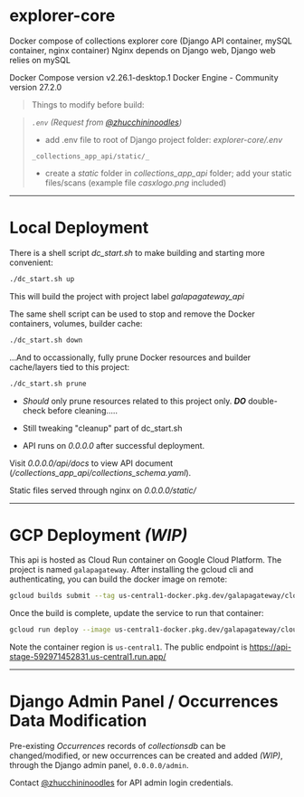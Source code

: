# explorer-core
Docker compose of collections explorer core (Django API container, mySQL container, nginx container)
Nginx depends on Django web, Django web relies on mySQL

Docker Compose version v2.26.1-desktop.1
Docker Engine - Community version 27.2.0


>Things to modify before build:

>_`.env` (Request from [@zhucchininoodles](https://github.com/zhucchininoodles))_
>- add .env file to root of Django project folder: _explorer-core/.env_
>
>`_collections_app_api/static/_`
>- create a _static_ folder in _collections_app_api_ folder; add your static files/scans (example file _casxlogo.png_ included)

---
# Local Deployment
There is a shell script _dc_start.sh_ to make building and starting more convenient:
```bash
./dc_start.sh up
``` 
This will build the project with project label _galapagateway_api_

The same shell script can be used to stop and remove the Docker containers, volumes, builder cache:
```bash
./dc_start.sh down
```

...And to occassionally, fully prune Docker resources and builder cache/layers tied to this project:
```bash
./dc_start.sh prune
```
* _Should_ only prune resources related to this project only. ***DO*** double-check before cleaning.....
* Still tweaking "cleanup" part of dc_start.sh

* API runs on _0.0.0.0_ after successful deployment.

Visit _0.0.0.0/api/docs_ to view API document (_/collections_app_api/collections_schema.yaml_).

Static files served through nginx on _0.0.0.0/static/_

---

# GCP Deployment *(WIP)*
 
This api is hosted as Cloud Run container on Google Cloud Platform. The project is named `galapagateway`.
After installing the gcloud cli and authenticating, you can build the docker image on remote:
```bash
gcloud builds submit --tag us-central1-docker.pkg.dev/galapagateway/cloud-run-source-deploy/api --project galapagateway .
```

Once the build is complete, update the service to run that container:
```bash
gcloud run deploy --image us-central1-docker.pkg.dev/galapagateway/cloud-run-source-deploy/api:latest --project galapagateway --region us-central1 api-stage
```

Note the container region is `us-central1`. The public endpoint is https://api-stage-592971452831.us-central1.run.app/

----

# Django Admin Panel / Occurrences Data Modification
Pre-existing _Occurrences_ records of _collectionsdb_ can be changed/modified, or new occurrences can be created and added *(WIP)*, through the Django admin panel, `0.0.0.0/admin`. 

Contact [@zhucchininoodles](https://github.com/zhucchininoodles) for API admin login credentials.